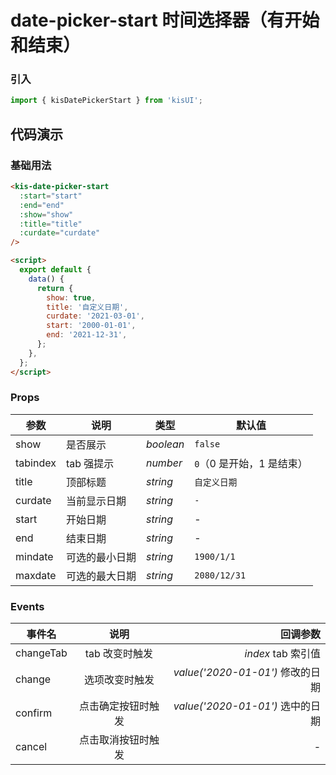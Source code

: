 # date-picker-start 时间选择器（有开始和结束）

### 引入

```js
import { kisDatePickerStart } from 'kisUI';
```

## 代码演示

### 基础用法

```html
<kis-date-picker-start
  :start="start"
  :end="end"
  :show="show"
  :title="title"
  :curdate="curdate"
/>

<script>
  export default {
    data() {
      return {
        show: true,
        title: '自定义日期',
        curdate: '2021-03-01',
        start: '2000-01-01',
        end: '2021-12-31',
      };
    },
  };
</script>
```

### Props

| 参数     | 说明           | 类型      | 默认值                    |
| -------- | -------------- | --------- | ------------------------- |
| show     | 是否展示       | _boolean_ | `false`                   |
| tabindex | tab 强提示     | _number_  | `0`（0 是开始，1 是结束） |
| title    | 顶部标题       | _string_  | `自定义日期`              |
| curdate  | 当前显示日期   | _string_  | `-`                       |
| start    | 开始日期       | _string_  | -                         |
| end      | 结束日期       | _string_  | -                         |
| mindate  | 可选的最小日期 | _string_  | `1900/1/1`                |
| maxdate  | 可选的最大日期 | _string_  | `2080/12/31`              |

### Events

| 事件名    |        说明        |                         回调参数 |
| --------- | :----------------: | -------------------------------: |
| changeTab |   tab 改变时触发   |               _index_ tab 索引值 |
| change    |   选项改变时触发   | _value('2020-01-01')_ 修改的日期 |
| confirm   | 点击确定按钮时触发 | _value('2020-01-01')_ 选中的日期 |
| cancel    | 点击取消按钮时触发 |                                - |
